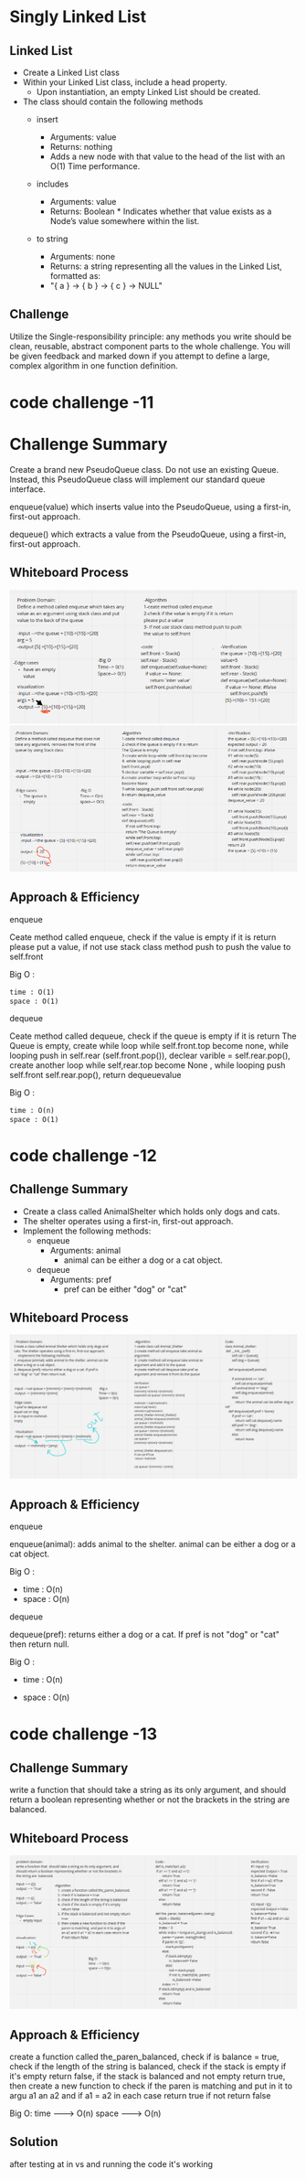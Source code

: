 # Singly Linked List
<!-- Short summary or background information -->
##  Linked List
* Create a Linked List class
* Within your Linked List class, include a head property. 
    * Upon instantiation, an empty Linked List should be created.
* The class should contain the following methods 
    * insert
        * Arguments: value
        * Returns: nothing
        * Adds a new node with that value to the head of the list with an O(1) Time performance.
    * includes 
        * Arguments: value
        * Returns: Boolean 
            * 
    Indicates whether that value exists as a Node’s value somewhere within the list.

    * to string 
        * Arguments: none
        * Returns: a string representing all the values in the Linked List, formatted as:
        * "{ a } -> { b } -> { c } -> NULL"

## Challenge
<!-- Description of the challenge -->
Utilize the Single-responsibility principle: any methods you write should be clean, reusable, abstract component parts to the whole challenge. You will be given feedback and marked down if you attempt to define a large, complex algorithm in one function definition.

<!-- ## Approach & Efficiency
What approach did you take? Why? What is the Big O space/time for this approach?


## API
Description of each method publicly available to your Linked List -->
# code challenge -11
# Challenge Summary
<!-- Description of the challenge -->
Create a brand new PseudoQueue class. Do not use an existing Queue. Instead, this PseudoQueue class will implement our standard queue interface.

enqueue(value) which inserts value into the PseudoQueue, using a first-in, first-out approach.

dequeue() which extracts a value from the PseudoQueue, using a first-in, first-out approach.
## Whiteboard Process
<!-- Embedded whiteboard image -->
![](code-challenges/enqueue.png)
![](code-challenges/dequeue.png)
## Approach & Efficiency
<!-- What approach did you take? Why? What is the Big O space/time for this approach? -->
enqueue

Ceate method called enqueue, check if the value is empty if it is return please put a value, if not use stack class method push to push the value to self.front

Big O :

    time : O(1)
    space : O(1)

dequeue

Ceate method called dequeue, check if the queue is empty if it is return The Queue is empty, create while loop while self.front.top become none, while looping push in self.rear (self.front.pop()), declear varible = self.rear.pop(), create another loop while self,rear.top become None , while looping push self.front self.rear.pop(), return dequeuevalue

Big O :

    time : O(n)
    space : O(1)


# code challenge -12

## Challenge Summary
<!-- Description of the challenge -->
* Create a class called AnimalShelter which holds only dogs and cats.
* The shelter operates using a first-in, first-out approach.
* Implement the following methods: 
    * enqueue
        * Arguments: animal 
            * animal can be either a dog or a cat object.
    * dequeue
        * Arguments: pref 
            * pref can be either "dog" or "cat"
## Whiteboard Process
<!-- Embedded whiteboard image -->
![](code-challenges/challenge-12-2.png)
## Approach & Efficiency
<!-- What approach did you take? Why? What is the Big O space/time for this approach? -->
enqueue

enqueue(animal): adds animal to the shelter. animal can be either a dog or a cat object.

Big O :
* time : O(n)
* space : O(n)

dequeue

dequeue(pref): returns either a dog or a cat. If pref is not "dog" or "cat" then return null.

Big O :

* time : O(n)

* space : O(n)






# code challenge -13

## Challenge Summary
<!-- Description of the challenge -->
write a function that  should take a string as its only argument, and should return a boolean representing whether or not the brackets in the string are  balanced.
## Whiteboard Process
<!-- Embedded whiteboard image -->
![](code-challenges/challenge13.png)
## Approach & Efficiency
<!-- What approach did you take? Why? What is the Big O space/time for this approach? -->
create a function called the_paren_balanced, check if is balance = true, check if the length of the string is balanced, check if the stack is empty if it's empty return false, if the stack is balanced and not empty return true, then create a new function to check if the paren is matching  and put in it to argu a1 an a2 and if a1 = a2 in each case return true if not return false

Big O:
time ---> O(n)
space ---> O(n)
## Solution
<!-- Show how to run your code, and examples of it in action -->

after testing at in vs and running the code it's working 

